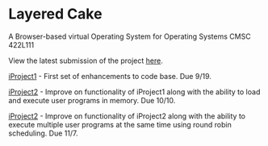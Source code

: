 Layered Cake
============

A Browser-based virtual Operating System for Operating Systems CMSC 422L111

View the latest submission of the project <a href="http://bsilvia.github.com/Layered-Cake">here</a>.

<a href="http://labouseur.com/courses/os/iProject1.pdf">iProject1</a> - First set of enhancements to code base.  Due 9/19.

<a href="http://labouseur.com/courses/os/iProject2.pdf">iProject2</a> - Improve on functionality of iProject1 along with the ability to load and execute user programs in memory.  Due 10/10.

<a href="http://labouseur.com/courses/os/iProject3.pdf">iProject2</a> - Improve on functionality of iProject2 along with the ability to execute multiple user programs at the same time using round robin scheduling.  Due 11/7.

